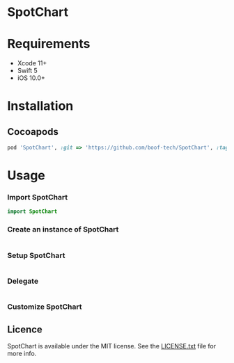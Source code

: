 # SpotChart

# Requirements
- Xcode 11+
- Swift 5
- iOS 10.0+


# Installation


## Cocoapods
```ruby
pod 'SpotChart', :git => 'https://github.com/boof-tech/SpotChart', :tag => '0.0.6'
```

# Usage

### Import SpotChart
```swift
import SpotChart
```

### Create an instance of SpotChart
```swift


```
### Setup SpotChart
```swift


```

### Delegate
```swift

```

### Customize SpotChart



## Licence
SpotChart is available under the MIT license. See the [LICENSE.txt](https://github.com/boof-tech/SpotChart/blob/main/LICENSE) file for more info.


